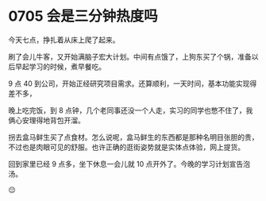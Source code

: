 # 0705 会是三分钟热度吗

今天七点，挣扎着从床上爬了起来。

刷了会儿牛客，又开始满脑子宏大计划。中间有点饿了，上狗东买了个锅，准备以后早起学习的时候，煮早餐吃。

9 点 40 到公司，开始正经研究项目需求。还算顺利，一天时间，基本功能实现得差不多，

晚上吃完饭，到 8 点钟，几个老同事还没一个人走，实习的同学也憋不住了，我俩心安理得地背包开溜。

拐去盒马鲜生买了点食材。怎么说呢，盒马鲜生的东西都是那种名明目张胆的贵，不过也是肉眼可见的舒服。也许正确的逛街姿势就是实体点体验，网上提货。

回到家里已经 9 点多，坐下休息一会儿就 10 点开外了。今晚的学习计划宣告泡汤。

😔
